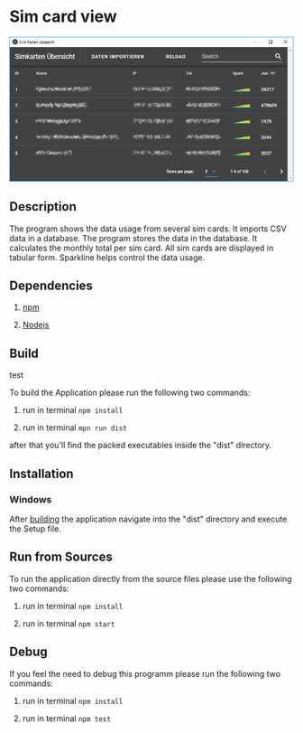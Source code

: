 # Sim card view

![](https://raw.githubusercontent.com/Ermal0802/SimKartenUebersicht/master/Screenshots/SimViewShot.png)


## Description

The program shows the data usage from several sim cards.
It imports CSV data in a database.
The program stores the data in the database.
It calculates the monthly total per sim card.
All sim cards are displayed in tabular form.
Sparkline helps control the data usage.

## Dependencies

1. [npm](https://www.npmjs.com/get-npm)

1. [Nodejs](https://nodejs.org/en/download/)

## Build

test

To build the Application please run the following two commands:

1. run in terminal
`npm install`

1. run in terminal
`mpn run dist`

after that you'll find the packed executables inside the "dist" directory.

## Installation

### Windows

After [building](#build) the application navigate into the "dist" directory and execute the Setup file.

## Run from Sources

To run the application directly from the source files please use the following two commands:

1. run in terminal
`npm install `

1. run in terminal
`npm start`

## Debug

If you feel the need to debug this programm please run the following two commands:

1. run in terminal
`npm install`

1. run in terminal
`npm test`
